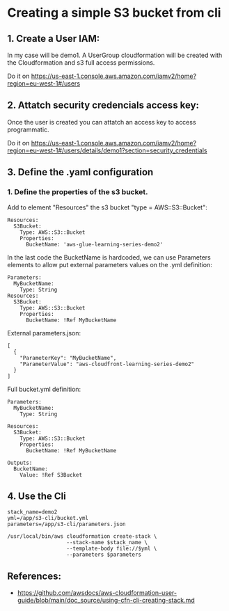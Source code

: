 
# Creating a simple S3 bucket from cli


## 1. Create a User IAM:

  In my case will be demo1.
  A UserGroup cloudformation will be created with the Cloudformation and s3 full access permissions.

  Do it on https://us-east-1.console.aws.amazon.com/iamv2/home?region=eu-west-1#/users

## 2. Attatch security credencials access key:

  Once the user is created you can attatch an access key to access programmatic.

  Do it on https://us-east-1.console.aws.amazon.com/iamv2/home?region=eu-west-1#/users/details/demo1?section=security_credentials


## 3. Define the .yaml configuration

### 1. Define the properties of the s3 bucket.

  Add to element "Resources" the s3 bucket "type = AWS::S3::Bucket":
```
Resources:
  S3Bucket:
    Type: AWS::S3::Bucket
    Properties:
      BucketName: 'aws-glue-learning-series-demo2'
```

  In the last code the BucketName is hardcoded, we can use Parameters elements to allow put external parameters values on the .yml definition:
```
Parameters:
  MyBucketName:
    Type: String
Resources:
  S3Bucket:
    Type: AWS::S3::Bucket
    Properties:
      BucketName: !Ref MyBucketName
```

  External parameters.json:

```
[
  {
    "ParameterKey": "MyBucketName",
    "ParameterValue": "aws-cloudfront-learning-series-demo2"
  }
]
```

  Full bucket.yml definition:
```
Parameters:
  MyBucketName:
    Type: String

Resources:
  S3Bucket:
    Type: AWS::S3::Bucket
    Properties:
      BucketName: !Ref MyBucketName

Outputs:
  BucketName:
    Value: !Ref S3Bucket
```

## 4. Use the Cli 

```
stack_name=demo2
yml=/app/s3-cli/bucket.yml
parameters=/app/s3-cli/parameters.json

/usr/local/bin/aws cloudformation create-stack \
                   --stack-name $stack_name \
                   --template-body file://$yml \
                   --parameters $parameters
```

## References:
  - https://github.com/awsdocs/aws-cloudformation-user-guide/blob/main/doc_source/using-cfn-cli-creating-stack.md
